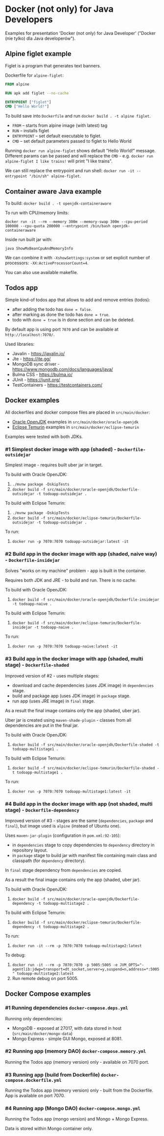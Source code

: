 # Docker (not only) for Java Developers

Examples for presentation 'Docker (not only) for Java Developer' ("Docker (nie tylko) dla Java developerów").

## Alpine figlet example

Figlet is a program that generates text banners.

Dockerfile for `alpine-figlet`:

```dockerfile
FROM alpine

RUN apk add figlet --no-cache

ENTRYPOINT ["figlet"]
CMD ["Hello World!"]
```

To build save into `Dockerfile` and  run `docker build . -t alpine figlet`.

* `FROM` – starts from alpine image (with latest) tag
* `RUN` – installs figlet
* `ENTRYPOINT` – set default executable to figlet.
* `CMD` – set default parameters passed to figlet to Hello World

Running `docker run alpine-figlet` shows default "Hello World!" message. Different params can be passed
and will replace the `CMD` - e.g. `docker run alpine-figlet I like trains!` will print "I like trains".

We can still replace the entrypoint and run shell: `docker run -it --entrypoint "/bin/sh" alpine-figlet`.

## Container aware Java example

To build:
`docker build . -t openjdk-containeraware`

To run with CPU/memory limits:

`docker run -it --rm --memory 300m --memory-swap 300m --cpu-period 100000 --cpu-quota 200000 --entrypoint /bin/bash openjdk-containeraware`

Inside run built jar with:

`java ShowMxBeanCpuAndMemoryInfo`

We can combine it with `-XshowSettings:system` or set explicit number of processors: `-XX:ActiveProcessorCount=4`.

You can also use available makefile.

## Todos app

Simple kind-of todos app that allows to add and remove entries (todos):
* after adding the todo has `done = false`.
* after marking as done the todo has `done = true`.
* todo with `done = true` is in done section and can be deleted.

By default app is using port `7070` and can be available at `http://localhost:7070/`.

Used libraries:
* Javalin - https://javalin.io/
* Jte - https://jte.gg/
* MongoDB sync driver - https://www.mongodb.com/docs/languages/java/
* Bulma CSS - https://bulma.io/
* JUnit - https://junit.org/
* TestContainers - https://testcontainers.com/


## Docker examples

All dockerfiles and docker compose files are placed in `src/main/docker`:
* [Oracle OpenJDK](https://jdk.java.net/) examples in `src/main/docker/oracle-openjdk`
* [Eclipse Temurin](https://adoptium.net/) examples in `src/main/docker/eclipse-temurin`

Examples were tested with both JDKs.

### #1 Simplest docker image with app (shaded) - `Dockerfile-outsidejar`

Simplest image  - requires built uber jar in target.

To build with Oracle OpenJDK:
1. `./mvnw package -DskipTests`
2. `docker build -f src/main/docker/oracle-openjdk/Dockerfile-outsidejar -t todoapp-outsidejar .`

To build with Eclipse Temurin:
1. `./mvnw package -DskipTests`
2. `docker build -f src/main/docker/eclipse-temurin/Dockerfile-outsidejar -t todoapp-outsidejar .`

To run:
1. `docker run -p 7070:7070 todoapp-outsidejar:latest -it`


### #2 Build app in the docker image with app (shaded, naive way) - `Dockerfile-insidejar`

Solves "works on my machine" problem - app is built in the container.

Requires both JDK and JRE - to build and run. There is no cache.

To build with Oracle OpenJDK:
1. `docker build -f src/main/docker/oracle-openjdk/Dockerfile-insidejar -t todoapp-naive .`

To build with Eclipse Temurin:
1. `docker build -f src/main/docker/eclipse-temurin/Dockerfile-insidejar -t todoapp-naive .`

To run:
1. `docker run -p 7070:7070 todoapp-naive:latest -it`

### #3 Build app in the docker image with app (shaded, multi stage) - `Dockerfile-shaded`

Improved version of #2 - uses multiple stages:
* download and cache dependencies (uses JDK image) in `dependencies` stage.
* build and package app (uses JDK image) in `package` stage.
* run app (uses JRE image) in `final` stage.

As a result the final image contains only the app (shaded, uber jar).

Uber jar is created using `maven-shade-plugin` - classes from all dependencies
are put in the final jar.

To build with Oracle OpenJDK:
1. `docker build -f src/main/docker/oracle-openjdk/Dockerfile-shaded -t todoapp-multistage1 .`

To build with Eclipse Temurin:
1. `docker build -f src/main/docker/eclipse-temurin/Dockerfile-shaded -t todoapp-multistage1 .`

To run:
1. `docker run -p 7070:7070 todoapp-multistage1:latest -it`

### #4 Build app in the docker image with app (not shaded, multi stage) - `Dockerfile-dependency`

Improved version of #3 - stages are the same (`dependencies`, `package` and `final`), but
image used is `alpine` (instead of Ubuntu one).

Uses `maven-jar-plugin` (configuration in `pom.xml:92-105`):
* in `dependencies` stage to copy dependencies to `dependency` directory 
  in repository layout.
* in `package` stage to build jar with manifest file containing main class and
  classpath (for `dependency` directory).

In `final` stage dependency from `dependencies` are copied.

As a result the final image contains only the app (shaded, uber jar).

To build with Oracle OpenJDK:
1. `docker build -f src/main/docker/oracle-openjdk/Dockerfile-dependency -t todoapp-multistage2 .`

To build with Eclipse Temurin:
1. `docker build -f src/main/docker/eclipse-temurin/Dockerfile-dependency -t todoapp-multistage2 .`

To run:
1. `docker run -it --rm -p 7070:7070 todoapp-multistage2:latest`

To debug:
1. `docker run -it --rm -p 7070:7070 -p 5005:5005 -e JVM_OPTS="-agentlib:jdwp=transport=dt_socket,server=y,suspend=n,address=*:5005" todoapp-multistage2:latest`
2. Run remote debug on port 5005.

## Docker Compose examples

###  #1 Running dependencies `docker-compose.deps.yml`

Running only dependencies:
* MongoDB - exposed at 27017, with data stored in host (`src/main/docker/mongo-data`)
* Mongo Express - simple GUI Mongo, exposed at 8081.

###  #2 Running app (memory DAO) `docker-compose.memory.yml`

Running the Todos app (memory version) only - available on 7070 port.


###  #3 Running app (build from Dockerfile) `docker-compose.dockerfile.yml`

Running the Todos app (memory version) only - built from the Dockerfile. 
App is available on port 7070.

###  #4 Running app (Mongo DAO) `docker-compose.mongo.yml`

Running the Todos app (mongo version) and Mongo + Mongo Express.

Data is stored within Mongo container only.